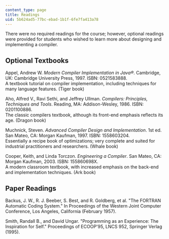```yaml
---
content_type: page
title: Readings
uid: 5b624ad5-77bc-ebad-1b1f-6fe7fa413a78
---
```


There were no required readings for the course; however, optional readings were provided for students who wished to learn more about designing and implementing a compiler.

Optional Textbooks
------------------

Appel, Andrew W. _Modern Compiler Implementation in Java®_. Cambridge, UK: Cambridge University Press, 1997. ISBN: 0521583888.  
A textbook tutorial on compiler implementation, including techniques for many language features. (Tiger book)

Aho, Alfred V., Ravi Sethi, and Jeffrey Ullman. _Compilers: Principles, Techniques and Tools_. Reading, MA: Addison-Wesley, 1986. ISBN: 0201100886.  
The classic compilers textbook, although its front-end emphasis reflects its age. (Dragon book)

Muchnick, Steven. _Advanced Compiler Design and Implementation_. 1st ed. San Mateo, CA: Morgan Kaufman, 1997. ISBN: 1558603204.  
Essentially a recipe book of optimizations; very complete and suited for industrial practitioners and researchers. (Whale book)

Cooper, Keith, and Linda Torczon. _Engineering a Compiler_. San Mateo, CA: Morgan Kaufman, 2003. ISBN: 155860698X.  
A modern classroom textbook, with increased emphasis on the back-end and implementation techniques. (Ark book)

Paper Readings
--------------

Backus, J. W., R. J. Beeber, S. Best, and R. Goldberg, et al. "The FORTRAN Automatic Coding System." In Proceedings of the Western Joint Computer Conference, Los Angeles, California (February 1957).

Smith, Randall B., and David Ungar. "Programming as an Experience: The Inspiration for Self." Proceedings of ECOOP'95, LNCS 952, Springer Verlag (1995).